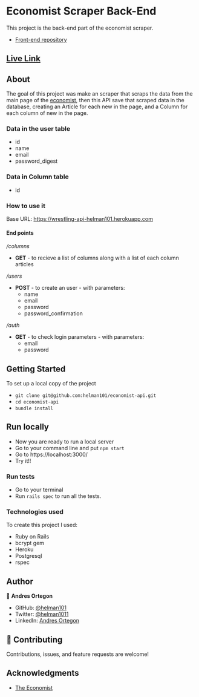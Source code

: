 # Economist Scraper Back-End

This project is the back-end part of the economist scraper.

- [Front-end repository](https://github.com/helman101/wrestling-trainers-app)

## [Live Link](https://frosty-ptolemy-ca6fb6.netlify.app/)

## About

The goal of this project was make an scraper that scraps the data from the main page of the [economist](https://www.economist.com/), then this API save that scraped data in the database, creating an Article for each new in the page, and a Column for each column of new in the page.

### Data in the user table

- id
- name
- email
- password_digest

### Data in Column table

- id

### How to use it

Base URL: https://wrestling-api-helman101.herokuapp.com

#### End points

*/columns*

- **GET** - to recieve a list of columns along with a list of each column articles

*/users*

- **POST** - to create an user - with parameters:
  - name
  - email
  - password
  - password_confirmation

*/auth*

- **GET** - to check login parameters - with parameters:
  - email
  - password


## Getting Started

To set up a local copy of the project

- `git clone git@github.com:helman101/economist-api.git`
- `cd economist-api`
- `bundle install`

## Run locally

- Now you are ready to run a local server
- Go to your command line and put `npm start`
- Go to https://localhost:3000/
- Try it!!

### Run tests

- Go to your terminal
- Run ```rails spec``` to run all the tests.


### Technologies used

To create this project I used:

- Ruby on Rails
- bcrypt gem
- Heroku
- Postgresql
- rspec


## Author

👤 **Andres Ortegon**

- GitHub: [@helman101](https://github.com/helman101)
- Twitter: [@helman1011](https://twitter.com/Helman1011)
- LinkedIn: [Andres Ortegon](https://www.linkedin.com/in/helman101/)

## 🤝 Contributing

Contributions, issues, and feature requests are welcome!


## Acknowledgments

- [The Economist](https://www.economist.com/)